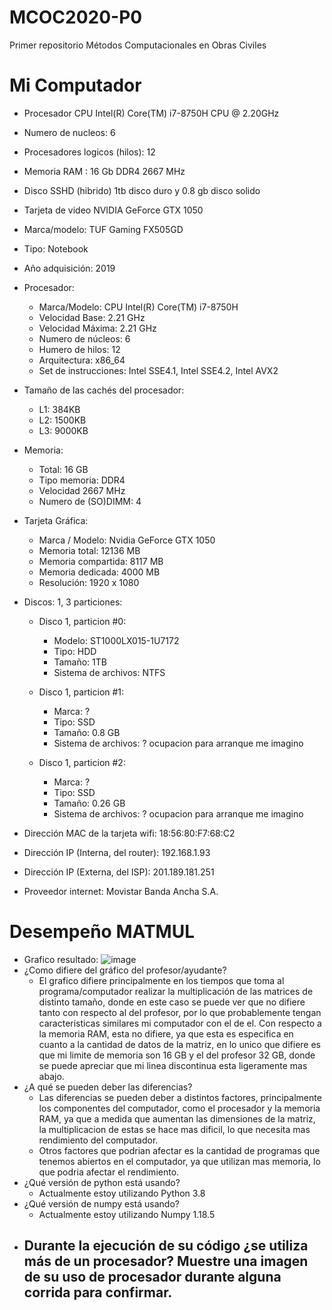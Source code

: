 # MCOC2020-P0
Primer repositorio Métodos Computacionales en Obras Civiles
# Mi Computador
  - Procesador CPU Intel(R) Core(TM) i7-8750H CPU @ 2.20GHz
  - Numero de nucleos: 6
  - Procesadores logicos (hilos): 12
  - Memoria RAM : 16 Gb DDR4 2667 MHz
  - Disco SSHD (hibrido) 1tb disco duro y 0.8 gb disco solido
  - Tarjeta de video NVIDIA GeForce GTX 1050
  
  - Marca/modelo: TUF Gaming FX505GD

  - Tipo: Notebook

  - Año adquisición: 2019

  - Procesador:

	- Marca/Modelo: CPU Intel(R) Core(TM) i7-8750H
	- Velocidad Base: 2.21 GHz
	- Velocidad Máxima: 2.21 GHz
	- Numero de núcleos: 6
	- Humero de hilos: 12
	- Arquitectura: x86_64
	- Set de instrucciones: Intel SSE4.1, Intel SSE4.2, Intel AVX2
- Tamaño de las cachés del procesador:


	- L1: 384KB
	- L2: 1500KB
	- L3: 9000KB
- Memoria:

	- Total: 16 GB
	- Tipo memoria: DDR4
	- Velocidad 2667 MHz
	- Numero de (SO)DIMM: 4
- Tarjeta Gráfica:

	- Marca / Modelo: Nvidia GeForce GTX 1050
	- Memoria total: 12136 MB
	- Memoria compartida: 8117 MB
	- Memoria dedicada: 4000 MB
	- Resolución: 1920 x 1080
- Discos: 1, 3 particiones:
	- Disco 1, particion #0:

		- Modelo: ST1000LX015-1U7172
		- Tipo: HDD
		- Tamaño: 1TB
		- Sistema de archivos: NTFS

	- Disco 1, particion #1:

		- Marca: ?
		- Tipo: SSD
		- Tamaño: 0.8 GB
		- Sistema de archivos: ? ocupacion para arranque me imagino

	- Disco 1, particion #2:

		- Marca: ?
		- Tipo: SSD
		- Tamaño: 0.26 GB
		- Sistema de archivos: ? ocupacion para arranque me imagino

- Dirección MAC de la tarjeta wifi: 18:56:80:F7:68:C2

- Dirección IP (Interna, del router): 192.168.1.93

- Dirección IP (Externa, del ISP): 201.189.181.251

- Proveedor internet: Movistar Banda Ancha S.A.

# Desempeño MATMUL
- Grafico resultado: 
	 ![image](https://user-images.githubusercontent.com/43451947/89659909-91c10580-d89e-11ea-921f-61ccb9b4b83b.png)
- ¿Como difiere del gráfico del profesor/ayudante?
	- El grafico difiere principalmente en los tiempos que toma al programa/computador realizar la multiplicación de las matrices de distinto tamaño, donde en este caso se puede ver que no difiere tanto con respecto al del profesor, por lo que probablemente tengan caracteristicas similares mi computador con el de el. Con respecto a la memoria RAM, esta no difiere, ya que esta es especifica en cuanto a la cantidad de datos de la matriz, en lo unico que difiere es que mi limite de memoria son 16 GB y el del profesor 32 GB, donde se puede apreciar que mi linea discontinua esta ligeramente mas abajo.
- ¿A qué se pueden deber las diferencias?
	- Las diferencias se pueden deber a distintos factores, principalmente los componentes del computador, como el procesador y la memoria RAM, ya que a medida que aumentan las dimensiones de la matriz, la multiplicacion de estas se hace mas dificil, lo que necesita mas rendimiento del computador.
	- Otros factores que podrian afectar es la cantidad de programas que tenemos abiertos en el computador, ya que utilizan mas memoria, lo que podria afectar el rendimiento.
- ¿Qué versión de python está usando?
	- Actualmente estoy utilizando Python 3.8
- ¿Qué versión de numpy está usando?
	- Actualmente estoy utilizando Numpy 1.18.5
- Durante la ejecución de su código ¿se utiliza más de un procesador? Muestre una imagen de su uso de procesador durante alguna corrida para confirmar.
	- 
























